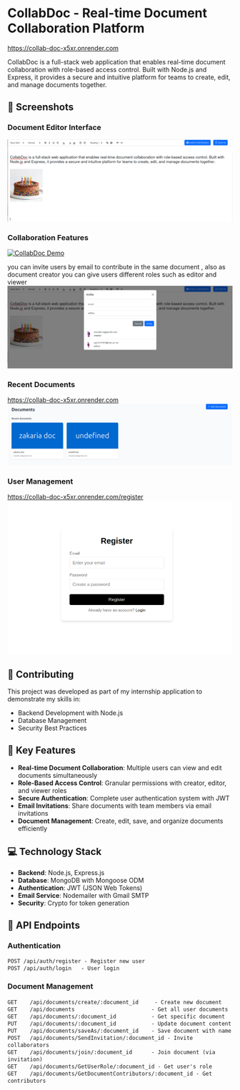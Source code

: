 # CollabDoc - Real-time Document Collaboration Platform 
https://collab-doc-x5xr.onrender.com

CollabDoc is a full-stack web application that enables real-time document collaboration with role-based access control. Built with Node.js and Express, it provides a secure and intuitive platform for teams to create, edit, and manage documents together.



## 📸 Screenshots

### Document Editor Interface
![Document Editor Interface](/screenshots/quill.png)


### Collaboration Features
[![CollabDoc Demo](https://img.youtube.com/vi/f0vqy7ky5p4/maxresdefault.jpg)](https://youtu.be/f0vqy7ky5p4)

you can invite users by email to contribute in the same document , also
as document creator you can give users different roles such as editor and viewer
![Collaboration Demo](/screenshots/roles.png)


### Recent Documents
https://collab-doc-x5xr.onrender.com
![Editor Interface](/screenshots/list_documents.png)

### User Management
https://collab-doc-x5xr.onrender.com/register
![User Dashboard](/screenshots/register.png)



## 🤝 Contributing

This project was developed as part of my internship application to demonstrate my skills in:
- Backend Development with Node.js
- Database Management
- Security Best Practices


## 🚀 Key Features

- **Real-time Document Collaboration**: Multiple users can view and edit documents simultaneously
- **Role-Based Access Control**: Granular permissions with creator, editor, and viewer roles
- **Secure Authentication**: Complete user authentication system with JWT
- **Email Invitations**: Share documents with team members via email invitations
- **Document Management**: Create, edit, save, and organize documents efficiently


## 💻 Technology Stack

- **Backend**: Node.js, Express.js
- **Database**: MongoDB with Mongoose ODM
- **Authentication**: JWT (JSON Web Tokens)
- **Email Service**: Nodemailer with Gmail SMTP
- **Security**: Crypto for token generation



## 🔐 API Endpoints

### Authentication
```
POST /api/auth/register - Register new user
POST /api/auth/login   - User login
```

### Document Management
```
GET    /api/documents/create/:document_id     - Create new document
GET    /api/documents                        - Get all user documents
GET    /api/documents/:document_id           - Get specific document
PUT    /api/documents/:document_id           - Update document content
PUT    /api/documents/saveAs/:document_id    - Save document with name
POST   /api/documents/SendInvitation/:document_id - Invite collaborators
GET    /api/documents/join/:document_id      - Join document (via invitation)
GET    /api/documents/GetUserRole/:document_id - Get user's role
GET    /api/documents/GetDocumentContributors/:document_id - Get contributors
```







